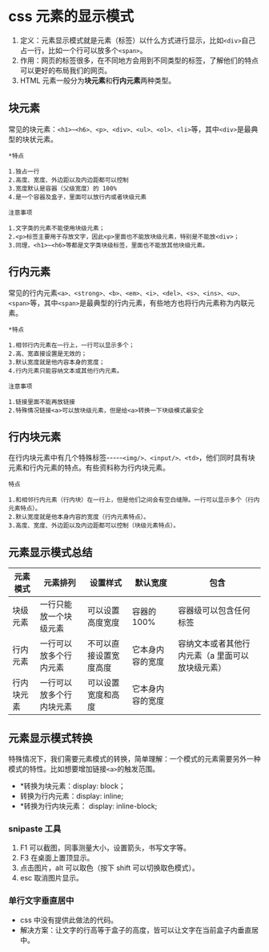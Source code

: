 # css 元素的显示模式

1. 定义：元素显示模式就是元素（标签）以什么方式进行显示，比如`<div>`自己占一行，比如一个行可以放多个`<span>`。
2. 作用：网页的标签很多，在不同地方会用到不同类型的标签，了解他们的特点可以更好的布局我们的网页。
3. HTML 元素一般分为**块元素**和**行内元素**两种类型。

## 块元素

常见的块元素：`<h1>~<h6>、<p>、<div>、<ul>、<ol>、<li>`等，其中`<div>`是最典型的块状元素。

`*特点`

```
1.独占一行
2.高度、宽度、外边距以及内边距都可以控制
3.宽度默认是容器（父级宽度）的 100%
4.是一个容器及盒子，里面可以放行内或者块级元素
```

`注意事项`

```
1.文字类的元素不能使用块级元素；
2.<p>标签主要用于存放文字，因此<p>里面也不能放块级元素，特别是不能放<div>；
3.同理，<h1>~<h6>等都是文字类块级标签，里面也不能放其他块级元素。
```

## 行内元素

常见的行内元素`<a>、<strong>、<b>、<em>、<i>、<del>、<s>、<ins>、<u>、<span>`等，其中`<span>`是最典型的行内元素，有些地方也将行内元素称为内联元素。

`*特点`

```
1.相邻行内元素在一行上，一行可以显示多个；
2.高、宽直接设置是无效的；
3.默认宽度就是他内容本身的宽度；
4.行内元素只能容纳文本或其他行内元素。
```

`注意事项`

```
1.链接里面不能再放链接
2.特殊情况链接<a>可以放块级元素，但是给<a>转换一下块级模式最安全
```

## 行内块元素

在行内块元素中有几个特殊标签-----`<img/>、<input/>、<td>`，他们同时具有块元素和行内元素的特点。有些资料称为行内块元素。

`特点`

```
1.和相邻行内元素（行内块）在一行上，但是他们之间会有空白缝隙。一行可以显示多个（行内元素特点）。
2.默认宽度就是他本身内容的宽度（行内元素特点）。
3.高度、宽度、外边距以及内边距都可以控制（块级元素特点）。
```

## 元素显示模式总结

| 元素模式   | 元素排列                 | 设置样式               | 默认宽度         | 包含                                             |
| ---------- | ------------------------ | ---------------------- | ---------------- | ------------------------------------------------ |
| 块级元素   | 一行只能放一个块级元素   | 可以设置高度宽度       | 容器的 100%      | 容器级可以包含任何标签                           |
| 行内元素   | 一行可以放多个行内元素   | 不可以直接设置宽度高度 | 它本身内容的宽度 | 容纳文本或者其他行内元素（a 里面可以放块级元素） |
| 行内块元素 | 一行可以放多个行内块元素 | 可以设置宽度和高度     | 它本身内容的宽度 |                                                  |

## 元素显示模式转换

特殊情况下，我们需要元素模式的转换，简单理解：一个模式的元素需要另外一种模式的特性。比如想要增加链接`<a>`的触发范围。

- \*转换为块元素：display: block；
- 转换为行内元素：display: inline;
- \*转换为行内块元素： display: inline-block;

### snipaste 工具

1. F1 可以截图，同事测量大小，设置箭头，书写文字等。
2. F3 在桌面上置顶显示。
3. 点击图片，alt 可以取色（按下 shift 可以切换取色模式）。
4. esc 取消图片显示。

### 单行文字垂直居中

- css 中没有提供此做法的代码。
- 解决方案：让文字的行高等于盒子的高度，皆可以让文字在当前盒子内垂直居中。
